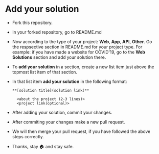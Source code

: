 # Add your solution

- Fork this repository.

- In your forked repository, go to README.md

- Now according to the type of your project: **Web**, **App**, **API**, **Other**. Go the respsective section in README.md for your project type. For example: if you have made a website for COVID'19, go to the **Web Solutions** section and add your solution there.

- To **add your solution** in a section, create a new list item just above the topmost list item of that section.

- In that list item **add your solution** in the following format:

   `**[solution title](solution link)**`
        
        <about the project (2-3 lines)>
        <project link(optional)>
        
- After adding your solution, commit your changes.
 
- After commiting your changes make a new pull request.
 
- We will then merge your pull request, if you have followed the above steps correctly.

- Thanks, stay 🏠 and stay safe.
